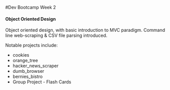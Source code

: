 #Dev Bootcamp Week 2

#### Object Oriented Design

Object oriented design, with basic introduction to MVC paradigm. Command line web-scraping & CSV file parsing introduced.

Notable projects include:

* cookies
* orange_tree
* hacker_news_scraper
* dumb_browser
* bernies_bistro
* Group Project - Flash Cards




